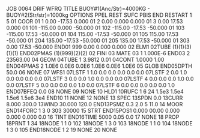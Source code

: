 JOB 0064  DRIF  WFRQ
TITLE              BUOY#1(Anc/Str)=4000KG - BUOY#2(Str/str)=1000kg
OPTIONS PPEL REST SUFC PBIS END
RESTART   1  5
    01    COOR
    01   1                0.00    -17.53     0.000
    01   2                0.00     0.000     0.000
    01   3                0.00     17.53     0.000
    01 101             -115.00     0.000   -50.000
    01 102             -115.00    -17.53   -50.000
    01 103             -115.00     17.53   -50.000
    01 104              115.00    -17.53   -50.000
    01 105              115.00     17.53   -50.000
    01 204              135.00    -17.53   -50.000
    01 205              135.00     17.53   -50.000
    01 303                0.00     17.53   -50.000
 END01 999                0.00     0.000     0.000
    02    ELM1
    02TUBE          (1)(1)(3)(1)(1)
 END02PMAS          (1)(999)(2)(2)
    02    FINI
    03    MATE
    03             1  1.000E-6
 END03             2  23563.00
    04    GEOM
    04TUBE         1    3.9812      0.01
    04CONT              1.0000      1.00
 END04PMAS         2     1.0E6     0.0E6     0.0E6     1.0E6     0.0E6     1.0E6
    05    GLOB
 END05DPTH      50.0
    06    NONE
    07    WFS1
    07LSTF         1       1.0       0.0       0.0       0.0       0.0       0.0
    07LSTF         2       0.0       1.0       0.0       0.0       0.0       0.0
    07LSTF         3       0.0       0.0       1.0       0.0       0.0       0.0
    07LSTF         4       0.0       0.0       0.0       1.0       0.0       0.0
    07LSTF         5       0.0       0.0       0.0       0.0       1.0       0.0
    07LSTF         6       0.0       0.0       0.0       0.0       0.0       1.0
 END07BFEQ                 0.0
    08    NONE
    09    NONE
    10    HLD1
    10RUFC    1    6        24     1.5e3    1.5e4      1.5e6    1.5e6        3e4
 END10
    11    NONE
    12    NONE
    13    SPEC
    13SPDN                 0.0
    13CURR               8.000     300.0
    13WIND              30.000     120.0
 END13PSMZ                 0.3       2.0         5      11.0
    14    MOOR
 END14FORC    1    3    0  303     30000
    15    STRT
 END15POS1               0.000     00.00     0.000     0.000     0.000     0.0
    16    TINT
 END16TIME      5000      0.05       0.0
    17    NONE
    18    PROP
    18PRNT    1   34
    18NODE    1    1    0  102
    18NODE    1    3    0  103
    18NODE    1    1    0  104
    18NODE    1    3    0  105
 END18NODE    1    2
    19    NONE
    20    NONE
